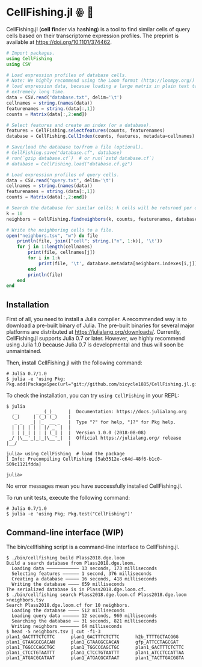 # CellFishing.jl ꙮ 🎣

CellFishing.jl (**cell** **fi**nder via ha**shing**) is a tool to find similar
cells of query cells based on their transcriptome expression profiles.
The preprint is available at https://doi.org/10.1101/374462.

```julia
# Import packages.
using CellFishing
using CSV

# Load expression profiles of database cells.
# Note: We highly recommend using the Loom format (http://loompy.org/) to
# load expression data, because loading a large matrix in plain text takes
# extremely long time.
data = CSV.read("database.txt", delim='\t')
cellnames = string.(names(data))
featurenames = string.(data[:,1])
counts = Matrix(data[:,2:end])

# Select features and create an index (or a database).
features = CellFishing.selectfeatures(counts, featurenames)
database = CellFishing.CellIndex(counts, features, metadata=cellnames)

# Save/load the database to/from a file (optional).
# CellFishing.save("database.cf", database)
# run(`gzip database.cf`)  # or run(`zstd database.cf`)
# database = CellFishing.load("database.cf.gz")

# Load expression profiles of query cells.
data = CSV.read("query.txt", delim='\t')
cellnames = string.(names(data))
featurenames = string.(data[:,1])
counts = Matrix(data[:,2:end])

# Search the database for similar cells; k cells will be returned per query.
k = 10
neighbors = CellFishing.findneighbors(k, counts, featurenames, database)

# Write the neighboring cells to a file.
open("neighbors.tsv", "w") do file
    println(file, join(["cell"; string.("n", 1:k)], '\t'))
    for j in 1:length(cellnames)
        print(file, cellnames[j])
        for i in 1:k
            print(file, '\t', database.metadata[neighbors.indexes[i,j]])
        end
        println(file)
    end
end
```

## Installation

First of all, you need to install a Julia compiler.  A recommended way is to
download a pre-built binary of Julia. The pre-built binaries for several major
platforms are distributed at <https://julialang.org/downloads/>.  Currently,
CellFishing.jl supports Julia 0.7 or later. However, we highly recommend
using Julia 1.0 because Julia 0.7 is developmental and thus will soon be
unmaintained.

Then, install CellFishing.jl with the following command:

    # Julia 0.7/1.0
    $ julia -e 'using Pkg; Pkg.add(PackageSpec(url="git://github.com/bicycle1885/CellFishing.jl.git"))'
    

To check the installation, you can try `using CellFishing` in your REPL:

    $ julia
       _       _ _(_)_     |  Documentation: https://docs.julialang.org
      (_)     | (_) (_)    |
       _ _   _| |_  __ _   |  Type "?" for help, "]?" for Pkg help.
      | | | | | | |/ _` |  |
      | | |_| | | | (_| |  |  Version 1.0.0 (2018-08-08)
     _/ |\__'_|_|_|\__'_|  |  Official https://julialang.org/ release
    |__/                   |

    julia> using CellFishing  # load the package
    [ Info: Precompiling CellFishing [5ab3512e-c64d-48f6-b1c0-509c1121fdda]

    julia>


No error messages mean you have successfully installed CellFishing.jl.

To run unit tests, execute the following command:

    # Julia 0.7/1.0
    $ julia -e 'using Pkg; Pkg.test("CellFishing")'


## Command-line interface (WIP)

The bin/cellfishing script is a command-line interface to CellFishing.jl.

    $ ./bin/cellfishing build Plass2018.dge.loom
    Build a search database from Plass2018.dge.loom.
      Loading data ―――――――――――― 13 seconds, 173 milliseconds
      Selecting features ―――――― 1 second, 376 milliseconds
      Creating a database ――――― 16 seconds, 418 milliseconds
      Writing the database ―――― 659 milliseconds
    The serialized database is in Plass2018.dge.loom.cf.
    $ ./bin/cellfishing search Plass2018.dge.loom.cf Plass2018.dge.loom >neighbors.tsv
    Search Plass2018.dge.loom.cf for 10 neighbors.
      Loading the database ―――― 512 milliseconds
      Loading query data ―――――― 12 seconds, 960 milliseconds
      Searching the database ―― 31 seconds, 821 milliseconds
      Writing neighbors ――――――― 64 milliseconds
    $ head -5 neighbors.tsv | cut -f1-3
    plan1_GACTTTCTCTTC      plan1_GACTTTCTCTTC      h2b_TTTTGCTACGGG
    plan1_GTAAGGCGACAN      plan1_GTAAGGCGACAN      gfp_ATTCCTAGCGAT
    plan1_TGGCCCAGCTGC      plan1_TGGCCCAGCTGC      plan1_GACTTTCTCTTC
    plan1_CTCCTGTAATTT      plan1_CTCCTGTAATTT      plan1_ATCCTCCATTAA
    plan1_ATGACGCATAAT      plan1_ATGACGCATAAT      plan1_TACTTGACGGTA
